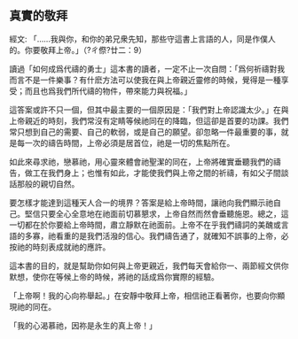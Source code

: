 ## 真實的敬拜 ##

經文: 「……我與你，和你的弟兄衆先知，那些守這書上言語的人，同是作僕人的。你要敬拜上帝。」（?ㄔ傺?廿二：9）



讀過「如何成爲代禱的勇士」這本書的讀者，一定不止一次自問：「爲何祈禱對我而言不是一件樂事？有什麽方法可以使我在與上帝親近靈修的時候，覺得是一種享受；而且也爲我們所代禱的物件，帶來能力與祝福。」

這答案或許不只一個，但其中最主要的一個原因是：「我們對上帝認識太少。」在與上帝親近的時刻，我們常沒有定睛等候祂同在的降臨，但這卻是首要的功課。我們常只想到自己的需要、自己的軟弱，或是自己的願望。卻忽略一件最重要的事，就是每一次的禱告時間，上帝必須是居首位，祂是一切的焦點所在。

如此來尋求祂，戀慕祂，用心靈來體會祂聖潔的同在，上帝將確實垂聽我們的禱告，做工在我們身上；也惟有如此，才能使我們與上帝之間的祈禱，有如父子間談話那般的親切自然。

要怎樣才能達到這種天人合一的境界？答案是給上帝時間，讓祂向我們顯示祂自己。堅信只要全心全意地在祂面前切慕懇求，上帝自然而然會垂聽施恩。總之，這一切都在於你要給上帝時間，肅立靜默在祂面前。上帝不在乎我們禱詞的美醜或言語的多寡，祂看重的是我們活潑的信心。我們禱告通了，就確知不誤事的上帝，必按祂的時刻表成就祂的應許。

這本書的目的，就是幫助你如何與上帝更親近，我們每天會給你一、兩節經文供你默想，使你在等候上帝的時候，將祂的話成爲你實際的經驗。

「上帝啊！我的心向祢舉起。」在安靜中敬拜上帝，相信祂正看著你，也要向你顯現祂的同在。

「我的心渴慕祂，因祢是永生的真上帝！」